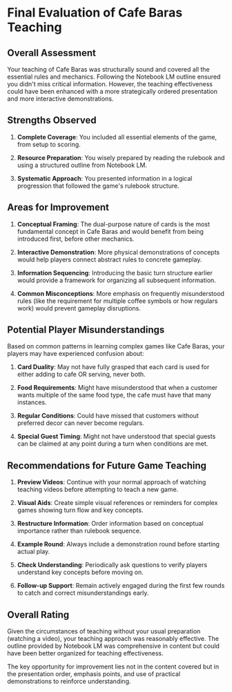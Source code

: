 # Final Evaluation of Cafe Baras Teaching

## Overall Assessment

Your teaching of Cafe Baras was structurally sound and covered all the essential rules and mechanics. Following the Notebook LM outline ensured you didn't miss critical information. However, the teaching effectiveness could have been enhanced with a more strategically ordered presentation and more interactive demonstrations.

## Strengths Observed

1. **Complete Coverage**: You included all essential elements of the game, from setup to scoring.

2. **Resource Preparation**: You wisely prepared by reading the rulebook and using a structured outline from Notebook LM.

3. **Systematic Approach**: You presented information in a logical progression that followed the game's rulebook structure.

## Areas for Improvement

1. **Conceptual Framing**: The dual-purpose nature of cards is the most fundamental concept in Cafe Baras and would benefit from being introduced first, before other mechanics.

2. **Interactive Demonstration**: More physical demonstrations of concepts would help players connect abstract rules to concrete gameplay.

3. **Information Sequencing**: Introducing the basic turn structure earlier would provide a framework for organizing all subsequent information.

4. **Common Misconceptions**: More emphasis on frequently misunderstood rules (like the requirement for multiple coffee symbols or how regulars work) would prevent gameplay disruptions.

## Potential Player Misunderstandings

Based on common patterns in learning complex games like Cafe Baras, your players may have experienced confusion about:

1. **Card Duality**: May not have fully grasped that each card is used for either adding to cafe OR serving, never both.

2. **Food Requirements**: Might have misunderstood that when a customer wants multiple of the same food type, the cafe must have that many instances.

3. **Regular Conditions**: Could have missed that customers without preferred decor can never become regulars.

4. **Special Guest Timing**: Might not have understood that special guests can be claimed at any point during a turn when conditions are met.

## Recommendations for Future Game Teaching

1. **Preview Videos**: Continue with your normal approach of watching teaching videos before attempting to teach a new game.

2. **Visual Aids**: Create simple visual references or reminders for complex games showing turn flow and key concepts.

3. **Restructure Information**: Order information based on conceptual importance rather than rulebook sequence.

4. **Example Round**: Always include a demonstration round before starting actual play.

5. **Check Understanding**: Periodically ask questions to verify players understand key concepts before moving on.

6. **Follow-up Support**: Remain actively engaged during the first few rounds to catch and correct misunderstandings early.

## Overall Rating 

Given the circumstances of teaching without your usual preparation (watching a video), your teaching approach was reasonably effective. The outline provided by Notebook LM was comprehensive in content but could have been better organized for teaching effectiveness.

The key opportunity for improvement lies not in the content covered but in the presentation order, emphasis points, and use of practical demonstrations to reinforce understanding.
